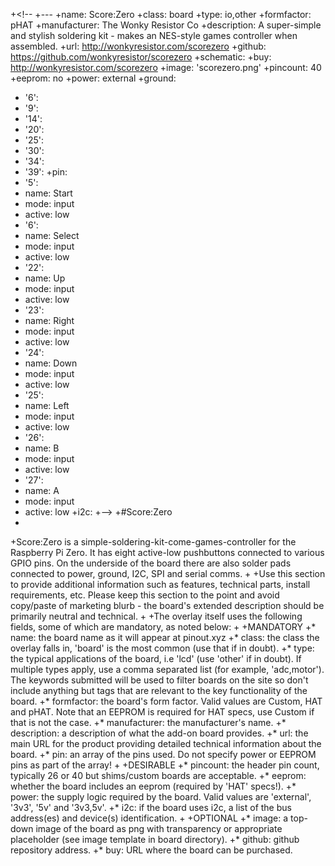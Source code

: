 +<!--
+---
+name: Score:Zero
+class: board
+type: io,other
+formfactor: pHAT
+manufacturer: The Wonky Resistor Co
+description: A super-simple and stylish soldering kit - makes an NES-style games controller when assembled.
+url: http://wonkyresistor.com/scorezero
+github: https://github.com/wonkyresistor/scorezero
+schematic: 
+buy: http://wonkyresistor.com/scorezero
+image: 'scorezero.png'
+pincount: 40
+eeprom: no
+power: external
+ground:
+  '6':
+  '9':
+  '14':
+  '20':
+  '25':
+  '30':
+  '34':
+  '39':
+pin:
+  '5':
+    name: Start
+    mode: input
+    active: low
+  '6':
+    name: Select
+    mode: input
+    active: low
+  '22':
+    name: Up
+    mode: input
+    active: low
+  '23':
+    name: Right
+    mode: input
+    active: low
+  '24':
+    name: Down
+    mode: input
+    active: low
+  '25':
+    name: Left
+    mode: input
+    active: low
+  '26':
+    name: B
+    mode: input
+    active: low
+  '27':
+    name: A
+    mode: input
+    active: low
+i2c:
+-->
+#Score:Zero
+
+Score:Zero is a simple-soldering-kit-come-games-controller for the Raspberry Pi Zero. It has eight active-low pushbuttons connected to various GPIO pins. On the underside of the board there are also solder pads connected to power, ground, I2C, SPI and serial comms. 
+
+Use this section to provide additional information such as features, technical parts, install requirements, etc. Please keep this section to the point and avoid copy/paste of marketing blurb - the board's extended description should be primarily neutral and technical.
+
+The overlay itself uses the following fields, some of which are mandatory, as noted below:
+
+MANDATORY
+* name: the board name as it will appear at pinout.xyz
+* class: the class the overlay falls in, 'board' is the most common (use that if in doubt).
+* type: the typical applications of the board, i.e 'lcd' (use 'other' if in doubt). If multiple types apply, use a comma separated list (for example, 'adc,motor'). The keywords submitted will be used to filter boards on the site so don't include anything but tags that are relevant to the key functionality of the board.
+* formfactor: the board's form factor. Valid values are Custom, HAT and pHAT. Note that an EEPROM is required for HAT specs, use Custom if that is not the case.
+* manufacturer: the manufacturer's name.
+* description: a description of what the add-on board provides.
+* url: the main URL for the product providing detailed technical information about the board.
+* pin: an array of the pins used. Do not specify power or EEPROM pins as part of the array!
+
+DESIRABLE
+* pincount: the header pin count, typically 26 or 40 but shims/custom boards are acceptable.
+* eeprom: whether the board includes an eeprom (required by 'HAT' specs!).
+* power: the supply logic required by the board. Valid values are 'external', '3v3', '5v' and '3v3,5v'.
+* i2c: if the board uses i2c, a list of the bus address(es) and device(s) identification.
+
+OPTIONAL
+* image: a top-down image of the board as png with transparency or appropriate placeholder (see image template in board directory).
+* github: github repository address.
+* buy: URL where the board can be purchased.